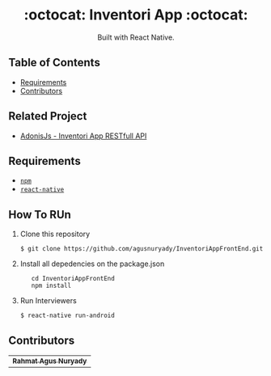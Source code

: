 <h1 align="center">:octocat: Inventori App :octocat:</h1>

  <p align="center">
  Built with React Native.
   </p>

## Table of Contents

- [Requirements](#requirements)
- [Contributors](#contributors)

## Related Project
* <a href="https://github.com/agusnuryady/InventoriAppBackEnd">AdonisJs - Inventori App RESTfull API</a>

## Requirements
* [`npm`](https://www.npmjs.com/get-npm)
* [`react-native`](https://facebook.github.io/react-native/)


## How To RUn

1. Clone this repository
   ```
   $ git clone https://github.com/agusnuryady/InventoriAppFrontEnd.git
   ```
2. Install all depedencies on the package.json
   ```
      cd InventoriAppFrontEnd
      npm install
   ```
3. Run Interviewers
   ```
   $ react-native run-android
   ```

## Contributors
<center>
  <table>
    <tr>
      <td align="center">
        <a href="https://github.com/agusnuryady">
          <sub><b>Rahmat Agus Nuryady</b></sub>
        </a>
      </td>
    </tr>
  </table>
</center>
